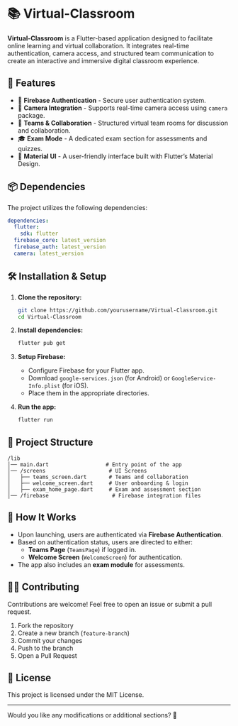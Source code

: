 # 📚 Virtual-Classroom

**Virtual-Classroom** is a Flutter-based application designed to facilitate online learning and virtual collaboration. It integrates real-time authentication, camera access, and structured team communication to create an interactive and immersive digital classroom experience.

## 🚀 Features

- 🔑 **Firebase Authentication** - Secure user authentication system.
- 🎥 **Camera Integration** - Supports real-time camera access using `camera` package.
- 🏫 **Teams & Collaboration** - Structured virtual team rooms for discussion and collaboration.
- 🎓 **Exam Mode** - A dedicated exam section for assessments and quizzes.
- 🎨 **Material UI** - A user-friendly interface built with Flutter’s Material Design.

## 📦 Dependencies

The project utilizes the following dependencies:

```yaml
dependencies:
  flutter:
    sdk: flutter
  firebase_core: latest_version
  firebase_auth: latest_version
  camera: latest_version
```

## 🛠 Installation & Setup

1. **Clone the repository:**
   ```sh
   git clone https://github.com/yourusername/Virtual-Classroom.git
   cd Virtual-Classroom
   ```

2. **Install dependencies:**
   ```sh
   flutter pub get
   ```

3. **Setup Firebase:**
   - Configure Firebase for your Flutter app.
   - Download `google-services.json` (for Android) or `GoogleService-Info.plist` (for iOS).
   - Place them in the appropriate directories.

4. **Run the app:**
   ```sh
   flutter run
   ```

## 📂 Project Structure

```
/lib
│── main.dart                  # Entry point of the app
│── /screens                    # UI Screens
│   ├── teams_screen.dart       # Teams and collaboration
│   ├── welcome_screen.dart     # User onboarding & login
│   ├── exam_home_page.dart     # Exam and assessment section
│── /firebase                    # Firebase integration files
```

## 🎯 How It Works

- Upon launching, users are authenticated via **Firebase Authentication**.
- Based on authentication status, users are directed to either:
  - **Teams Page** (`TeamsPage`) if logged in.
  - **Welcome Screen** (`WelcomeScreen`) for authentication.
- The app also includes an **exam module** for assessments.

## 👨‍💻 Contributing

Contributions are welcome! Feel free to open an issue or submit a pull request.

1. Fork the repository
2. Create a new branch (`feature-branch`)
3. Commit your changes
4. Push to the branch
5. Open a Pull Request

## 📜 License

This project is licensed under the MIT License.

---

Would you like any modifications or additional sections? 🚀

